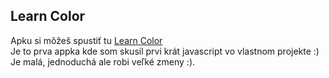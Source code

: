 ## Learn Color

Apku si môžeš spustiť tu [Learn Color](http://jurajrc.6f.sk/color-game.html)  
Je to prva appka kde som skusil prvi krát javascript vo vlastnom projekte :)  
Je malá, jednoduchá ale robi veľké zmeny :).

